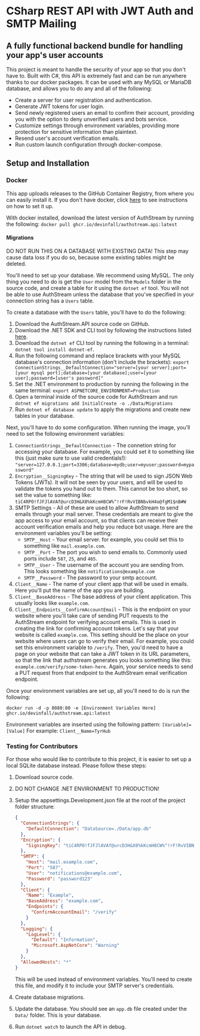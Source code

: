 # CSharp REST API with JWT Auth and SMTP Mailing

## A fully functional backend bundle for handling your app's user accounts

This project is meant to handle the security of your app so that you
don't have to. Built with C#, this API is extremely fast and can be
run anywhere thanks to our docker packages. It can be used with any
MySQL or MariaDB database, and allows you to do any and all of the
following:

- Create a server for user registration and authentication.
- Generate JWT tokens for user login.
- Send newly registered users an email to confirm their account,
  providing you with the option to deny unverified users and
  bots service.
- Customize settings through environment variables, providing
  more protection for sensitive information than plaintext.
- Resend user's account verification emails.
- Run custom launch configuration through docker-compose.

## Setup and Installation

### Docker

This app uploads releases to the GitHub Container Registry, from
where you can easily install it. If you don't have docker, click
[here](https://docs.docker.com/get-docker/) to see instructions on how to set it up.

With docker installed, download the latest version of AuthStream
by running the following:
`docker pull ghcr.io/devinfall/authstream.api:latest`

#### Migrations

DO NOT RUN THIS ON A DATABASE WITH EXISTING DATA!
This step may cause data loss if you do so, because some
existing tables might be deleted.

You'll need to set up your database. We recommend using MySQL.
The only thing you need to do is get the `User` model from the
`Models` folder in the source code, and create a table for it
using the `dotnet ef` tool. You will not be able to use
AuthStream unless the database that you've specified in your
connection string has a `Users` table.

To create a database with the `Users` table, you'll have to do
the following:

1. Download the AuthStream.API source code on GitHub.
2. Download the .NET SDK and CLI tool by following the instructions
   listed [here](https://dotnet.microsoft.com/en-us/download).
3. Download the `dotnet ef` CLI tool by running the following
   in a terminal: `dotnet tool install dotnet-ef`.
4. Run the following command and replace brackets with your MySQL
   database's connection information (don't include the brackets):
   `export ConnectionStrings__DefaultConnection="server=[your server];port=[your mysql port];database=[your database];user=[your user];password=[user's password]"`
5. Set the .NET environment to production by running the following
   in the same terminal: `export ASPNETCORE_ENVIRONMENT=Production`
6. Open a terminal inside of the source code for AuthStream and
   run `dotnet ef migrations add InitialCreate -o ./Data/Migrations`
7. Run `dotnet ef database update` to apply the migrations and
   create new tables in your database.

Next, you'll have to do some configuration. When running the image,
you'll need to set the following environment variables:

1. `ConnectionStrings__DefaultConnection` - The connetion string for
   accessing your database. For example, you could set it to
   something like this (just make sure to use valid credentials!):
   `"server=127.0.0.1;port=3306;database=mydb;user=myuser;password=mypassword"`
2. `Encryption__SigningKey` - The string that will be used to sign
   JSON Web Tokens (JWTs). It will not be seen by your users, and
   will be used to validate the tokens you hand out to them. This
   cannot be too short, so set the value to something like:
   `tiC4RPO!fJFJlAVAf@urcD3H&X8%kKcmH8CW%^!rF!RvVIBNbvkH4o@fgM1$nB#W`
3. SMTP Settings - All of these are used to allow AuthStream to send
   emails through your mail server. These credentials are meant to
   give the app access to your email account, so that clients can
   receive their account verification emails and help you reduce
   bot usage. Here are the environment variables you'll be setting:
   - `SMTP__Host` - Your email server. for example, you could set
     this to something like `mail.example.com`.
   - `SMTP__Port` - The port you wish to send emails to. Commonly
     used ports include `587`, `25`, and `465`.
   - `SMTP__User` - The username of the account you are sending
     from. This looks something like `notifications@example.com`
   - `SMTP__Password` - The password to your smtp account.
4. `Client__Name` - The name of your client app that will be used
   in emails. Here you'll put the name of the app you are building.
5. `Client__BaseAddress` - The base address of your client application.
   This usually looks like `example.com`.
6. `Client__Endpoints__ConfirmAccountEmail` - This is the endpoint
   on your website where you'll take care of sending PUT requests
   to the AuthStream endpoint for verifying account emails. This
   is used in creating the link for confirming account tokens. Let's
   say that your website is called `example.com`. This setting should
   be the place on your website where users can go to verify their
   email. For example, you could set this environment variable to
   `/verify`. Then, you'd need to have a page on your website that
   can take a JWT token in its URL parameters, so that the link that
   authstream generates you looks something like this:
   `example.com/verify/some-token-here`. Again, your service needs to
   send a PUT request from that endpoint to the AuthStream email
   verification endpoint.

Once your environment variables are set up, all you'll need to do
is run the following:

`docker run -d -p 8080:80 -e [Environment Variables Here] ghcr.io/devinfall/authstream.api:latest`

Environment variables are inserted using the following pattern:
`[Variable]=[Value]`
For example:
`Client__Name=TyrHub`

### Testing for Contributors

For those who would like to contribute to this project, it is
easier to set up a local SQLite database instead. Please follow
these steps:

1. Download source code.
2. DO NOT CHANGE .NET ENVIRONMENT TO PRODUCTION!
3. Setup the appsettings.Development.json file at the root of the
   project folder structure:

   ```json
   {
     "ConnectionStrings": {
       "DefaultConnection": "DataSource=./Data/app.db"
     },
     "Encryption": {
       "SigningKey": "tiC4RPO!fJFJlAVAf@urcD3H&X8%kKcmH8CW%^!rF!RvVIBNbvkH4o@fgM1$nB#W"
     },
     "SMTP": {
       "Host": "mail.example.com",
       "Port": "587",
       "User": "notifications@example.com",
       "Password": "password123"
     },
     "Client": {
       "Name": "Example",
       "BaseAddress": "example.com",
       "Endpoints": {
         "ConfirmAccountEmail": "/verify"
       }
     },
     "Logging": {
       "LogLevel": {
         "Default": "Information",
         "Microsoft.AspNetCore": "Warning"
       }
     },
     "AllowedHosts": "*"
   }
   ```

   This will be used instead of environment variables. You'll
   need to create this file, and modify it to include your SMTP
   server's credentials.

4. Create database migrations.
5. Update the database. You should see an `app.db` file created
   under the `Data/` folder. This is your database.
6. Run `dotnet watch` to launch the API in debug. 
